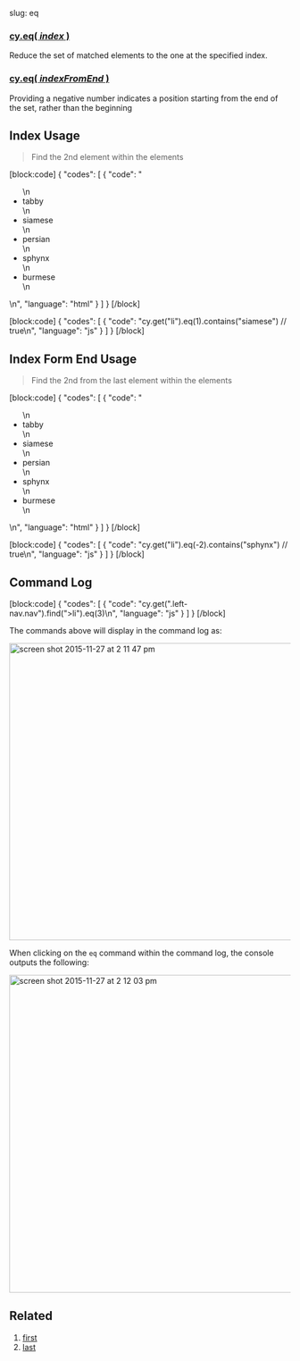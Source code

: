 slug: eq

### [cy.eq( *index* )](#index-usage)

Reduce the set of matched elements to the one at the specified index.

### [cy.eq( *indexFromEnd* )](#index-from-end-usage)
Providing a negative number indicates a position starting from the end of the set, rather than the beginning

## Index Usage

> Find the 2nd element within the elements

[block:code]
{
    "codes": [
        {
            "code": "<ul>\n  <li>tabby</li>\n  <li>siamese</li>\n  <li>persian</li>\n  <li>sphynx</li>\n  <li>burmese</li>\n</ul>\n",
            "language": "html"
        }
    ]
}
[/block]

[block:code]
{
    "codes": [
        {
            "code": "cy.get(\"li\").eq(1).contains(\"siamese\") // true\n",
            "language": "js"
        }
    ]
}
[/block]

## Index Form End Usage
> Find the 2nd from the last element within the elements

[block:code]
{
    "codes": [
        {
            "code": "<ul>\n  <li>tabby</li>\n  <li>siamese</li>\n  <li>persian</li>\n  <li>sphynx</li>\n  <li>burmese</li>\n</ul>\n",
            "language": "html"
        }
    ]
}
[/block]

[block:code]
{
    "codes": [
        {
            "code": "cy.get(\"li\").eq(-2).contains(\"sphynx\") // true\n",
            "language": "js"
        }
    ]
}
[/block]

## Command Log

[block:code]
{
    "codes": [
        {
            "code": "cy.get(\".left-nav.nav\").find(\">li\").eq(3)\n",
            "language": "js"
        }
    ]
}
[/block]

The commands above will display in the command log as:

<img width="532" alt="screen shot 2015-11-27 at 2 11 47 pm" src="https://cloud.githubusercontent.com/assets/1271364/11447231/e225e1f2-9510-11e5-8615-4a5b42ef71c1.png">

When clicking on the `eq` command within the command log, the console outputs the following:

<img width="569" alt="screen shot 2015-11-27 at 2 12 03 pm" src="https://cloud.githubusercontent.com/assets/1271364/11447234/e594ce52-9510-11e5-8794-712a7dbeae55.png">

## Related
1. [first](first)
2. [last](last)